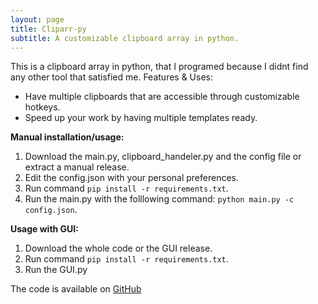 ```yaml
---
layout: page
title: Cliparr-py
subtitle: A customizable clipboard array in python.
---
```


This is a clipboard array in python, that I programed because I didnt find any other tool that satisfied me.
Features & Uses:
  * Have multiple clipboards that are accessible through customizable hotkeys.
  * Speed up your work by having multiple templates ready.

**Manual installation/usage:**
  1. Download the main.py, clipboard_handeler.py and the config file or extract a manual release.
  2. Edit the config.json with your personal preferences.
  3. Run command `pip install -r requirements.txt`.
  4. Run the main.py with the folllowing command: `python main.py -c config.json`.

**Usage with GUI:**
  1. Download the whole code or the GUI release.
  2. Run command `pip install -r requirements.txt`.
  3. Run the GUI.py
  
The code is available on [GitHub](https://github.com/neumann-lukas/cliparr-py)
